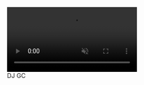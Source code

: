 <!DOCTYPE html>
<html>
<head>
<title>DJ GC Opening</title>
<style>
  body {
    margin: 0;
    overflow: hidden; /* Prevent scrollbars */
  }

  #video-background {
    position: fixed;
    top: 0;
    left: 0;
    width: 100%;
    height: 100%;
    object-fit: cover; /* Cover the entire screen */
    z-index: -2; /* Behind the banner */
  }

  .banner {
    position: absolute;
    top: 50%;
    left: 50%;
    transform: translate(-50%, -50%);
    color: white;
    text-align: center;
    font-family: 'Graffiti', sans-serif;
    font-size: 72px;
    font-weight: normal;
    letter-spacing: 5px;
    text-transform: uppercase;
    z-index: 1; /* Above the video */
    background: linear-gradient(90deg, red, black, red);
    background-size: 300% 100%;
    animation: gradientAnimation 10s linear infinite;
    padding: 20px;
    border-radius: 10px;
  }

  .banner span {
    display: inline-block;
    opacity: 0;
    transform: translateY(20px);
    animation: letterEntrance 1s forwards ease-out;
  }

  .banner span:nth-child(2) { animation-delay: 0.2s; }
  .banner span:nth-child(4) { animation-delay: 0.4s; }

  @keyframes letterEntrance {
    to { opacity: 1; transform: translateY(0); }
  }

  @keyframes gradientAnimation {
    0% { background-position: 0 0; }
    100% { background-position: 100% 0; }
  }

  #particles-js {
    position: fixed;
    width: 100%;
    height: 100%;
    z-index: -1; /* Behind the banner, above video */
  }

  #smoke-overlay {
    position: fixed;
    top: 0;
    left: 0;
    width: 100%;
    height: 100%;
    background-image: url('smoke.png'); /* Replace with your smoke texture */
    background-repeat: repeat;
    opacity: 0.5; /* Adjust opacity */
    pointer-events: none; /* Allow clicks to pass through */
    z-index: 0;
  }

</style>
</head>
<body>

  <video id="video-background" autoplay muted loop>
    <source src="your-video.mp4" type="video/mp4">
  </video>

  <div id="particles-js"></div>

  <div class="banner">
    <span>D</span><span>J</span> <span>G</span><span>C</span>
  </div>

  <div id="smoke-overlay"></div>

  <script src="particles.min.js"></script>
  <script>
    particlesJS('particles-js', {
      particles: {
        number: { value: 80, density: { enable: true, value_area: 800 } },
        color: { value: '#ffffff' },
        shape: { type: 'circle', stroke: { width: 0, color: '#000000' }, polygon: { nb_sides: 5 } },
        opacity: { value: 0.5, random: true, anim: { enable: false, speed: 1, opacity_min: 0.1, sync: false } },
        size: { value: 3, random: true, anim: { enable: false, speed: 40, size_min: 0.1, sync: false } },
        line_linked: { enable: true, distance: 150, color: '#ffffff', opacity: 0.4, width: 1 },
        move: { enable: true, speed: 3, direction: 'none', random: false, straight: false, out_mode: 'out', bounce: false, attract: { enable: false, rotateX: 600, rotateY: 1200 } }
      },
      interactivity: { detect_on: 'canvas', events: { onhover: { enable: true, mode: 'repulse' }, onclick: { enable: true, mode: 'push' }, resize: true }, modes: { grab: { distance: 400, line_linked: { opacity: 1 } }, bubble: { distance: 400, size: 40, duration: 2, opacity: 8, speed: 3 }, repulse: { distance: 200, duration: 0.4 }, push: { particles_nb: 4 }, remove: { particles_nb: 2 } } },
      retina_detect: true
    });
  </script>

</body>
</html>

